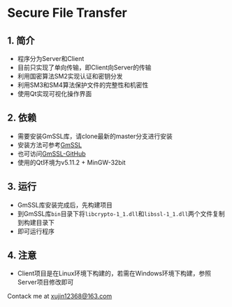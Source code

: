 # Secure File Transfer
## 1. 简介  
- 程序分为Server和Client  
- 目前只实现了单向传输，即Client向Server的传输  
- 利用国密算法SM2实现认证和密钥分发  
- 利用SM3和SM4算法保护文件的完整性和机密性  
- 使用Qt实现可视化操作界面  

## 2. 依赖  
- 需要安装GmSSL库，请clone最新的master分支进行安装  
- 安装方法可参考[GmSSL](http://gmssl.org/)
- 也可访问[GmSSL-GitHub](https://github.com/guanzhi/GmSSL/)
- 使用的Qt环境为v5.11.2 + MinGW-32bit  


## 3. 运行
- GmSSL库安装完成后，先构建项目  
- 到GmSSL库`bin`目录下将`libcrypto-1_1.dll`和`libssl-1_1.dll`两个文件复制到构建目录下  
- 即可运行程序  

## 4. 注意  
- Client项目是在Linux环境下构建的，若需在Windows环境下构建，参照Server项目修改即可  

Contack me at <xujin12368@163.com>
